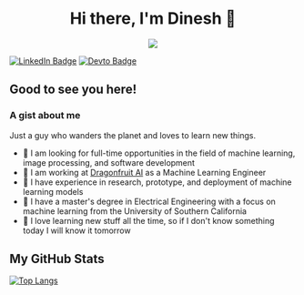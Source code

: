 <h1 align="center">
    Hi there, I'm Dinesh &#128075;
</h1>
<p align="center">
    <img src="https://media4.giphy.com/media/srToabNwtNT6SgZRW2/giphy.gif?cid=ecf05e47jjlfqepma3p3t6o048c6ffh85esgnz8ic0m5nugd&rid=giphy.gif">
</p>

[![LinkedIn Badge](https://img.shields.io/badge/LinkedIn-0077B5?style=for-the-badge&logo=linkedin&logoColor=white)](https://www.linkedin.com/in/dinesh-gdk) [![Devto Badge](https://img.shields.io/badge/dev.to-0A0A0A?style=for-the-badge&logo=devdotto&logoColor=white)](https://dev.to/dineshgdk)

## Good to see you here!

### A gist about me
Just a guy who wanders the planet and loves to learn new things.

- :eyes: I am looking for full-time opportunities in the field of machine learning, image processing, and software development
- :hammer:  I am working at [Dragonfruit AI](https://www.dragonfruit.ai/) as a Machine Learning Engineer
- :briefcase: I have experience in research, prototype, and deployment of machine learning models
- :blue_book: I have a master's degree in Electrical Engineering with a focus on machine learning from the University of Southern California
- :rocket: I love learning new stuff all the time, so if I don't know something today I will know it tomorrow

## My GitHub Stats
[![Top Langs](https://github-readme-stats.vercel.app/api/top-langs/?username=dinesh-GDK&hide=html,css,scss,jupyter%20notebook&langs_count=10&layout=compact)](https://github.com/dinesh-GDK)
